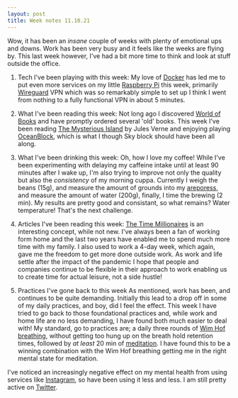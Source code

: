 ```yaml
---
layout: post
title: Week notes 11.10.21
---
```


Wow, it has been an _insane_ couple of weeks with plenty of emotional ups and downs. Work has been very busy and it feels like the weeks are flying by. This last week however, I've had a bit more time to think and look at stuff outside the office. 

1) Tech I've been playing with this week: 
My love of [Docker][1] has led me to put even more services on my little [Raspberry Pi][2] this week, primarily [Wireguard][3] VPN which was so remarkably simple to set up I think I went from nothing to a fully functional VPN in about 5 minutes. 

2) What I've been reading this week: 
Not long ago I discovered [World of Books][4] and have promptly ordered several 'old' books. This week I've been reading [The Mysterious Island][5] by Jules Verne and enjoying playing [OceanBlock][6], which is what I though Sky block should have been all along. 

3) What I've been drinking this week: 
Oh, how I love my coffee! While I've been experimenting with delaying my caffeine intake until at least 90 minutes after I wake up, I'm also trying to improve not only the quality but also the _consistency_ of my morning cuppa. 
Currently I weigh the beans (15g), and measure the amount of grounds into my [areporess][7], and measure the amount of water (200g), finally, I time the brewing (2 min). My results are pretty good and consistant, so what remains? Water temperature! That's the next challenge. 

4) Articles I've been reading this week: 
[The Time Millionaires][8] is an interesting concept, while not new. I've always been a fan of working form home and the last two years have enabled me to spend much more time with my family. I also used to work a 4-day week, which again, gave me the freedom to get more done outside work. As work and life settle after the impact of the pandemic I hope that people and companies continue to be flexible in their approach to work enabling us to create time for actual leisure, not a side hustle!

5) Practices I've gone back to this week 
As mentioned, work has been, and continues to be quite demanding. Initially this lead to a drop off in some of my daily practices, and boy, did I feel the effect. This week I have tried to go back to those foundational practices and, while work and home life are no less demanding, I have found both much easier to deal with! My standard, go to practices are; a daily three rounds of [Wim Hof breathing][9], without getting too hung up on the breath hold retention times, followed by *at least* 20 min of [meditation][10]. I have found this to be a winning combination with the Wim Hof breathing getting me in the right mental state for meditation.  

I've noticed an increasingly negative effect on my mental health from using services like [Instagram][11], so have been using it less and less. I am still pretty active on [Twitter][12]. 

[1]:https://www.docker.com 
[2]: https://www.raspberrypi.org/
[3]: https://github.com/linuxserver/docker-wireguard 
[4]: https://www.worldofbooks.com/en-gb
[5]: https://en.wikipedia.org/wiki/The_Mysterious_Island 
[6]: https://forum.feed-the-beast.com/threads/ftb-oceanblock-release.305046/
[7]: https://amzn.to/3DGhuIY
[8]: https://getpocket.com/@jeeves2001/share/6960038 
[9]: https://www.wimhofmethod.com/ 
[10]: https://www.calm.com/ 
[11]: https://instagram.com/jeeves2001
[12]: https://twitter.com/jeeves2001
